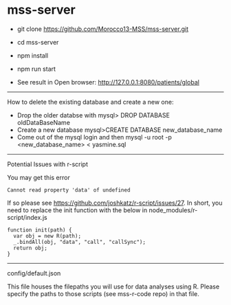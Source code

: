 # mss-server

- git clone https://github.com/Morocco13-MSS/mss-server.git

- cd mss-server

- npm install

- npm run start

- See result in Open browser: http://127.0.0.1:8080/patients/global

---------------------------------------------------------------------------------
How to delete the existing database and create a new one:
- Drop the older databse with 
   mysql> DROP DATABASE oldDataBaseName
- Create a new database
  mysql>CREATE DATABASE new_database_name
- Come out of the mysql login and then
   mysql -u root -p  <new_database_name> < yasmine.sql
---------------------------------------------------------------------------------
Potential Issues with r-script

You may get this error
```
Cannot read property 'data' of undefined
```

If so please see https://github.com/joshkatz/r-script/issues/27. In short, you need to replace the init function with the below in node_modules/r-script/index.js

```
function init(path) {
  var obj = new R(path);
  _.bindAll(obj, "data", "call", "callSync");
  return obj;
}
```
---------------------------------------------------------------------------------
config/default.json

This file houses the filepaths you will use for data analyses using R. Please specify the paths to those scripts (see mss-r-code repo) in that file.
